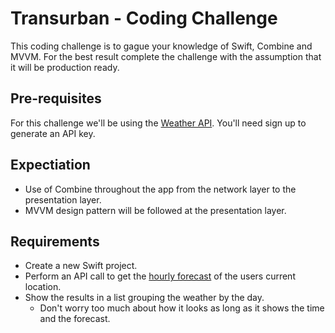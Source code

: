 # Transurban - Coding Challenge

This coding challenge is to gague your knowledge of Swift, Combine and MVVM. For the best result complete the challenge with the assumption that it will be production ready.

## Pre-requisites

For this challenge we'll be using the [Weather API](https://openweathermap.org/api). You'll need sign up to generate an API key.

## Expectiation

* Use of Combine throughout the app from the network layer to the presentation layer.
* MVVM design pattern will be followed at the presentation layer.

## Requirements

* Create a new Swift project.
* Perform an API call to get the [hourly forecast](https://openweathermap.org/api/hourly-forecast) of the users current location.
* Show the results in a list grouping the weather by the day.
  * Don't worry too much about how it looks as long as it shows the time and the forecast.
